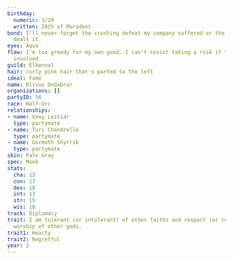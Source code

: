 ```yaml
---
birthday:
  numeric: 3/20
  written: 20th of Moradent
bond: I'll never forget the crushing defeat my company suffered or the enemies who
  dealt it.
eyes: Aqua
flaw: I'm too greedy for my own good. I can't resist taking a risk if there's money
  involved.
guild: Elkenval
hair: curly pink hair that's parted to the left
ideal: Fame
name: Olivus Ondabrar
organizations: []
partyID: 56
race: Half-Orc
relationships:
- name: Uxwy Lazziar
  type: partymate
- name: Turi Chandrelle
  type: partymate
- name: Gormoth Shyrrik
  type: partymate
skin: Pale Gray
spec: Monk
stats:
  cha: 13
  con: 13
  dex: 18
  int: 13
  str: 15
  wis: 10
track: Diplomacy
trait: I am tolerant (or intolerant) of other faiths and respect (or condemn) the
  worship of other gods.
trait1: Hearty
trait2: Regretful
year: 2
---
```

